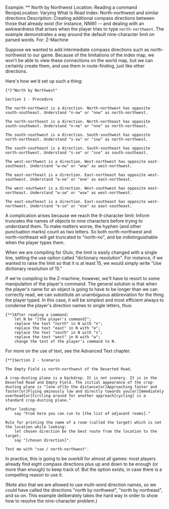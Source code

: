 Example: ** North by Northwest
Location: Reading a command
RecipeLocation: Varying What Is Read
Index: North-northwest and similar directions
Description: Creating additional compass directions between those that already exist (for instance, NNW) -- and dealing with an awkwardness that arises when the player tries to type ``north-northwest``. The example demonstrates a way around the default nine-character limit on parsed words.
For: Z-Machine

  
Suppose we wanted to add intermediate compass directions such as north-northwest to our game. Because of the limitations of the index map, we won't be able to view these connections on the world map, but we can certainly create them, and use them in route-finding, just like other directions.

  
Here's how we'd set up such a thing:

  

``` inform7
{*}"North by Northwest"

Section 1 - Procedure

The north-northwest is a direction. North-northwest has opposite south-southeast. Understand "n-nw" or "nnw" as north-northwest.

The north-northeast is a direction. North-northeast has opposite south-southwest. Understand "n-ne" or "nne" as north-northeast.

The south-southwest is a direction. South-southwest has opposite north-northeast. Understand "s-sw" or "ssw" as north-northwest.

The south-southeast is a direction. South-southeast has opposite north-northwest. Understand "s-se" or "sse" as south-southeast.

The west-northwest is a direction. West-northwest has opposite east-southeast. Understand "w-nw" or "wnw" as west-northwest.

The east-northeast is a direction. East-northeast has opposite west-southwest. Understand "e-ne" or "ene" as east-northeast.

The west-southwest is a direction. West-southwest has opposite east-northeast. Understand "w-sw" or "wsw" as west-northwest.

The east-southeast is a direction. East-southeast has opposite west-northwest. Understand "e-se" or "ese" as east-southeast.
```

  
A complication arises because we reach the 9-character limit: Inform truncates the names of objects to nine characters before trying to understand them. To make matters worse, the hyphen (and other punctuation marks) count as two letters. So both north-northwest and north-northeast will get truncated to "north-no", and be indistinguishable when the player types them.

  
When we are compiling for Glulx, the limit is easily changed with a single line, setting the use option called "dictionary resolution". For instance, if we wanted to raise the limit so that it is at least 15, we would simply write "Use dictionary resolution of 15."

  
If we're compiling to the Z-machine, however, we'll have to resort to some manipulation of the player's command. The general solution is that when the player's name for an object is going to have to be longer than we can correctly read, we can substitute an unambiguous abbreviation for the thing the player typed. In this case, it will be simplest and most efficient always to condense the player's direction names to single letters, thus:

  

``` inform7
{**}After reading a command:
	let N be "[the player's command]";
	replace the text "north" in N with "n";
	replace the text "east" in N with "e";
	replace the text "south" in N with "s";
	replace the text "west" in N with "w";
	change the text of the player's command to N.
```

  
For more on the use of text, see the Advanced Text chapter.

  

``` inform7
{**}Section 2 - Scenario

The Empty Field is north-northwest of the Deserted Road.

A crop-dusting plane is a backdrop. It is not scenery. It is in the Deserted Road and Empty Field. The initial appearance of the crop-dusting plane is "[one of]In the distance[or]Approaching faster and faster[or]Flying ominously low and directly towards you[or]Immediately overhead[or]Circling around for another approach[cycling] is a standard crop-dusting plane."

After looking:
	say "From here you can run to [the list of adjacent rooms]."

Rule for printing the name of a room (called the target) which is not the location while looking:
	let chosen direction be the best route from the location to the target;
	say "[chosen direction]".

Test me with "sse / north-northwest".
```
  
In practice, this is going to be overkill for almost all games: most players already find eight compass directions plus up and down to be enough (or more than enough) to keep track of. But the option exists, in case there is a compelling reason to use it.

  
(Note also that we are allowed to use multi-word direction names, so we could  have called the directions "north by northwest", "north by northeast", and so on. This example deliberately takes the hard way in order to show how to resolve the nine-character problem.)
